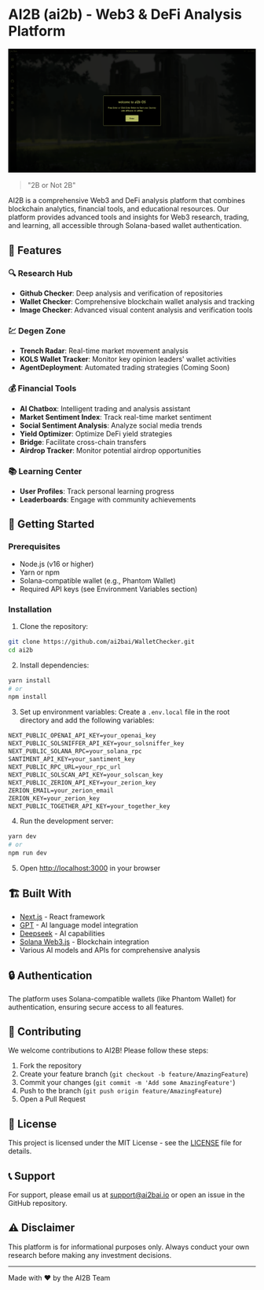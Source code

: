 # AI2B (ai2b) - Web3 & DeFi Analysis Platform

![AI2B Banner](/public/hero.png)

> "2B or Not 2B"

AI2B is a comprehensive Web3 and DeFi analysis platform that combines blockchain analytics, financial tools, and educational resources. Our platform provides advanced tools and insights for Web3 research, trading, and learning, all accessible through Solana-based wallet authentication.

## 🌟 Features

### 🔍 Research Hub
- **Github Checker**: Deep analysis and verification of repositories
- **Wallet Checker**: Comprehensive blockchain wallet analysis and tracking
- **Image Checker**: Advanced visual content analysis and verification tools

### 💹 Degen Zone
- **Trench Radar**: Real-time market movement analysis
- **KOLS Wallet Tracker**: Monitor key opinion leaders' wallet activities
- **AgentDeployment**: Automated trading strategies (Coming Soon)

### 💰 Financial Tools
- **AI Chatbox**: Intelligent trading and analysis assistant
- **Market Sentiment Index**: Track real-time market sentiment
- **Social Sentiment Analysis**: Analyze social media trends
- **Yield Optimizer**: Optimize DeFi yield strategies
- **Bridge**: Facilitate cross-chain transfers
- **Airdrop Tracker**: Monitor potential airdrop opportunities

### 📚 Learning Center
- **User Profiles**: Track personal learning progress
- **Leaderboards**: Engage with community achievements

## 🚀 Getting Started

### Prerequisites
- Node.js (v16 or higher)
- Yarn or npm
- Solana-compatible wallet (e.g., Phantom Wallet)
- Required API keys (see Environment Variables section)

### Installation

1. Clone the repository:
```bash
git clone https://github.com/ai2bai/WalletChecker.git
cd ai2b
```

2. Install dependencies:
```bash
yarn install
# or
npm install
```

3. Set up environment variables:
Create a `.env.local` file in the root directory and add the following variables:
```env
NEXT_PUBLIC_OPENAI_API_KEY=your_openai_key
NEXT_PUBLIC_SOLSNIFFER_API_KEY=your_solsniffer_key
NEXT_PUBLIC_SOLANA_RPC=your_solana_rpc
SANTIMENT_API_KEY=your_santiment_key
NEXT_PUBLIC_RPC_URL=your_rpc_url
NEXT_PUBLIC_SOLSCAN_API_KEY=your_solscan_key
NEXT_PUBLIC_ZERION_API_KEY=your_zerion_key
ZERION_EMAIL=your_zerion_email
ZERION_KEY=your_zerion_key
NEXT_PUBLIC_TOGETHER_API_KEY=your_together_key
```

4. Run the development server:
```bash
yarn dev
# or
npm run dev
```

5. Open [http://localhost:3000](http://localhost:3000) in your browser

## 🏗️ Built With
- [Next.js](https://nextjs.org/) - React framework
- [GPT](https://openai.com/) - AI language model integration
- [Deepseek](https://deepseek.com/) - AI capabilities
- [Solana Web3.js](https://solana-labs.github.io/solana-web3.js/) - Blockchain integration
- Various AI models and APIs for comprehensive analysis

## 🔒 Authentication
The platform uses Solana-compatible wallets (like Phantom Wallet) for authentication, ensuring secure access to all features.

## 🤝 Contributing
We welcome contributions to AI2B! Please follow these steps:

1. Fork the repository
2. Create your feature branch (`git checkout -b feature/AmazingFeature`)
3. Commit your changes (`git commit -m 'Add some AmazingFeature'`)
4. Push to the branch (`git push origin feature/AmazingFeature`)
5. Open a Pull Request

## 📄 License
This project is licensed under the MIT License - see the [LICENSE](LICENSE) file for details.

## 📞 Support
For support, please email us at support@ai2bai.io or open an issue in the GitHub repository.

## ⚠️ Disclaimer
This platform is for informational purposes only. Always conduct your own research before making any investment decisions.

---
Made with ❤️ by the AI2B Team